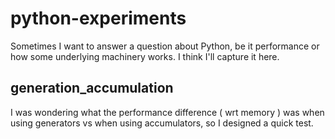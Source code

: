 # python-experiments

Sometimes I want to answer a question about Python, be it performance or how some underlying machinery works. I think I'll capture it here.


## generation_accumulation

I was wondering what the performance difference ( wrt memory ) was when using generators vs when using accumulators, so I designed a quick test.